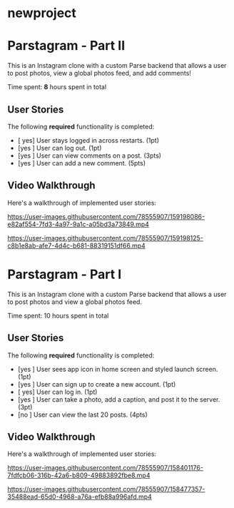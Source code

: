 # newproject
# Parstagram - Part II

This is an Instagram clone with a custom Parse backend that allows a user to post photos, view a global photos feed, and add comments!

Time spent: **8** hours spent in total

## User Stories

The following **required** functionality is completed:

- [ yes] User stays logged in across restarts. (1pt)
- [yes ] User can log out. (1pt)
- [yes ] User can view comments on a post. (3pts)
- [yes ] User can add a new comment. (5pts)

## Video Walkthrough

Here's a walkthrough of implemented user stories:


https://user-images.githubusercontent.com/78555907/159198086-e82af554-7fd3-4a97-9a1c-a05bd3a73849.mp4



https://user-images.githubusercontent.com/78555907/159198125-c8b1e8ab-afe7-4d4c-b681-88319151df66.mp4




# Parstagram - Part I

This is an Instagram clone with a custom Parse backend that allows a user to post photos and view a global photos feed.

Time spent: 10 hours spent in total

## User Stories

The following **required** functionality is completed:

- [yes ] User sees app icon in home screen and styled launch screen. (1pt)
- [yes ] User can sign up to create a new account. (1pt)
- [ yes] User can log in. (1pt)
- [yes ] User can take a photo, add a caption, and post it to the server. (3pt)
- [no ] User can view the last 20 posts. (4pts)


## Video Walkthrough

Here's a walkthrough of implemented user stories:



https://user-images.githubusercontent.com/78555907/158401176-7fdfcb06-316b-42a6-b809-49883892fbe8.mp4


https://user-images.githubusercontent.com/78555907/158477357-35488ead-65d0-4968-a76a-efb88a996afd.mp4



